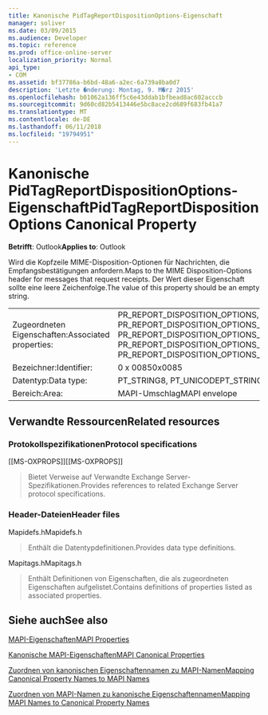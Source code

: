 ```yaml
---
title: Kanonische PidTagReportDispositionOptions-Eigenschaft
manager: soliver
ms.date: 03/09/2015
ms.audience: Developer
ms.topic: reference
ms.prod: office-online-server
localization_priority: Normal
api_type:
- COM
ms.assetid: bf37786a-b6bd-48a6-a2ec-6a739a8ba0d7
description: 'Letzte �nderung: Montag, 9. M�rz 2015'
ms.openlocfilehash: b01062a136ff5c6e43ddab1bfbead8ac602acccb
ms.sourcegitcommit: 9d60cd82b5413446e5bc8ace2cd689f683fb41a7
ms.translationtype: MT
ms.contentlocale: de-DE
ms.lasthandoff: 06/11/2018
ms.locfileid: "19794951"
---
```

# <a name="pidtagreportdispositionoptions-canonical-property"></a><span data-ttu-id="9e073-103">Kanonische PidTagReportDispositionOptions-Eigenschaft</span><span class="sxs-lookup"><span data-stu-id="9e073-103">PidTagReportDispositionOptions Canonical Property</span></span>

  
  
<span data-ttu-id="9e073-104">**Betrifft**: Outlook</span><span class="sxs-lookup"><span data-stu-id="9e073-104">**Applies to**: Outlook</span></span> 
  
<span data-ttu-id="9e073-105">Wird die Kopfzeile MIME-Disposition-Optionen für Nachrichten, die Empfangsbestätigungen anfordern.</span><span class="sxs-lookup"><span data-stu-id="9e073-105">Maps to the MIME Disposition-Options header for messages that request receipts.</span></span> <span data-ttu-id="9e073-106">Der Wert dieser Eigenschaft sollte eine leere Zeichenfolge.</span><span class="sxs-lookup"><span data-stu-id="9e073-106">The value of this property should be an empty string.</span></span>
  
|||
|:-----|:-----|
|<span data-ttu-id="9e073-107">Zugeordneten Eigenschaften:</span><span class="sxs-lookup"><span data-stu-id="9e073-107">Associated properties:</span></span>  <br/> |<span data-ttu-id="9e073-108">PR_REPORT_DISPOSITION_OPTIONS, PR_REPORT_DISPOSITION_OPTIONS_A, PR_REPORT_DISPOSITION_OPTIONS_W</span><span class="sxs-lookup"><span data-stu-id="9e073-108">PR_REPORT_DISPOSITION_OPTIONS, PR_REPORT_DISPOSITION_OPTIONS_A, PR_REPORT_DISPOSITION_OPTIONS_W</span></span>  <br/> |
|<span data-ttu-id="9e073-109">Bezeichner:</span><span class="sxs-lookup"><span data-stu-id="9e073-109">Identifier:</span></span>  <br/> |<span data-ttu-id="9e073-110">0 x 0085</span><span class="sxs-lookup"><span data-stu-id="9e073-110">0x0085</span></span>  <br/> |
|<span data-ttu-id="9e073-111">Datentyp:</span><span class="sxs-lookup"><span data-stu-id="9e073-111">Data type:</span></span>  <br/> |<span data-ttu-id="9e073-112">PT_STRING8, PT_UNICODE</span><span class="sxs-lookup"><span data-stu-id="9e073-112">PT_STRING8, PT_UNICODE</span></span>  <br/> |
|<span data-ttu-id="9e073-113">Bereich:</span><span class="sxs-lookup"><span data-stu-id="9e073-113">Area:</span></span>  <br/> |<span data-ttu-id="9e073-114">MAPI-Umschlag</span><span class="sxs-lookup"><span data-stu-id="9e073-114">MAPI envelope</span></span>  <br/> |
   
## <a name="related-resources"></a><span data-ttu-id="9e073-115">Verwandte Ressourcen</span><span class="sxs-lookup"><span data-stu-id="9e073-115">Related resources</span></span>

### <a name="protocol-specifications"></a><span data-ttu-id="9e073-116">Protokollspezifikationen</span><span class="sxs-lookup"><span data-stu-id="9e073-116">Protocol specifications</span></span>

<span data-ttu-id="9e073-117">[[MS-OXPROPS]]</span><span class="sxs-lookup"><span data-stu-id="9e073-117">[[MS-OXPROPS]]</span></span> 
  
> <span data-ttu-id="9e073-118">Bietet Verweise auf Verwandte Exchange Server-Spezifikationen.</span><span class="sxs-lookup"><span data-stu-id="9e073-118">Provides references to related Exchange Server protocol specifications.</span></span>
    
### <a name="header-files"></a><span data-ttu-id="9e073-119">Header-Dateien</span><span class="sxs-lookup"><span data-stu-id="9e073-119">Header files</span></span>

<span data-ttu-id="9e073-120">Mapidefs.h</span><span class="sxs-lookup"><span data-stu-id="9e073-120">Mapidefs.h</span></span>
  
> <span data-ttu-id="9e073-121">Enthält die Datentypdefinitionen.</span><span class="sxs-lookup"><span data-stu-id="9e073-121">Provides data type definitions.</span></span>
    
<span data-ttu-id="9e073-122">Mapitags.h</span><span class="sxs-lookup"><span data-stu-id="9e073-122">Mapitags.h</span></span>
  
> <span data-ttu-id="9e073-123">Enthält Definitionen von Eigenschaften, die als zugeordneten Eigenschaften aufgelistet.</span><span class="sxs-lookup"><span data-stu-id="9e073-123">Contains definitions of properties listed as associated properties.</span></span>
    
## <a name="see-also"></a><span data-ttu-id="9e073-124">Siehe auch</span><span class="sxs-lookup"><span data-stu-id="9e073-124">See also</span></span>



[<span data-ttu-id="9e073-125">MAPI-Eigenschaften</span><span class="sxs-lookup"><span data-stu-id="9e073-125">MAPI Properties</span></span>](mapi-properties.md)
  
[<span data-ttu-id="9e073-126">Kanonische MAPI-Eigenschaften</span><span class="sxs-lookup"><span data-stu-id="9e073-126">MAPI Canonical Properties</span></span>](mapi-canonical-properties.md)
  
[<span data-ttu-id="9e073-127">Zuordnen von kanonischen Eigenschaftennamen zu MAPI-Namen</span><span class="sxs-lookup"><span data-stu-id="9e073-127">Mapping Canonical Property Names to MAPI Names</span></span>](mapping-canonical-property-names-to-mapi-names.md)
  
[<span data-ttu-id="9e073-128">Zuordnen von MAPI-Namen zu kanonische Eigenschaftennamen</span><span class="sxs-lookup"><span data-stu-id="9e073-128">Mapping MAPI Names to Canonical Property Names</span></span>](mapping-mapi-names-to-canonical-property-names.md)

